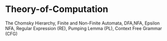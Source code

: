# Theory-of-Computation
The Chomsky Hierarchy, Finite and Non-Finite Automata, DFA,NFA, Epsilon NFA, Regular Expression (RE), Pumping Lemma (PL), Context Free Grammar (CFG)

